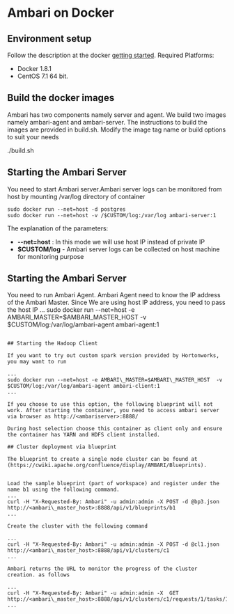 # Ambari on Docker


## Environment setup 

Follow the description at the docker [getting started](https://www.docker.io/gettingstarted/#h_installation). 
Required Platforms:

   * Docker 1.8.1 
   * CentOS 7.1 64 bit. 


## Build the docker images

Ambari has two components namely server and agent. We build two images namely ambari-agent and ambari-server. The instructions to build the images are provided in build.sh. Modify the image tag name or build options to suit your needs 


./build.sh



## Starting the Ambari Server

You need to start Ambari server.Ambari server logs can be monitored from host by mounting /var/log directory of container  

```
sudo docker run --net=host -d postgres 
sudo docker run --net=host -v /$CUSTOM/log:/var/log ambari-server:1

```

The explanation of the parameters:

- **--net=host** : In this mode we will use host IP instead of  private IP
- **$CUSTOM/log** - Ambari server logs can be collected on host machine for monitoring purpose

## Starting the Ambari Server

You need to run Ambari Agent. Ambari Agent need to know the IP address of the Ambari Master. Since We are using host IP address, you need to pass the host IP 
...
sudo docker run --net=host -e AMBARI\_MASTER=$AMBARI\_MASTER_HOST  -v $CUSTOM/log:/var/log/ambari-agent ambari-agent:1 
```

## Starting the Hadoop Client

If you want to try out custom spark version provided by Hortonworks, you may want to run

...
sudo docker run --net=host -e AMBARI\_MASTER=$AMBARI\_MASTER_HOST  -v $CUSTOM/log:/var/log/ambari-agent ambari-client:1
...

If you choose to use this option, the following blueprint will not work. After starting the container, you need to access ambari server via browser as http://<ambariserver>:8888/

During host selection choose this container as client only and ensure the container has YARN and HDFS client installed. 

## Cluster deployment via blueprint

The blueprint to create a single node cluster can be found at (https://cwiki.apache.org/confluence/display/AMBARI/Blueprints). 


Load the sample blueprint (part of workspace) and register under the name b1 using the following command. 
...
curl -H "X-Requested-By: Ambari" -u admin:admin -X POST -d @bp3.json http://<ambari\_master_host>:8888/api/v1/blueprints/b1
...

Create the cluster with the following command 

...
curl -H "X-Requested-By: Ambari" -u admin:admin -X POST -d @cl1.json http://<ambari\_master_host>:8888/api/v1/clusters/c1
...

Ambari returns the URL to monitor the progress of the cluster creation. as follows 

...
curl -H "X-Requested-By: Ambari" -u admin:admin -X  GET  http://<ambari\_master_host>:8888/api/v1/clusters/c1/requests/1/tasks/10000
...

